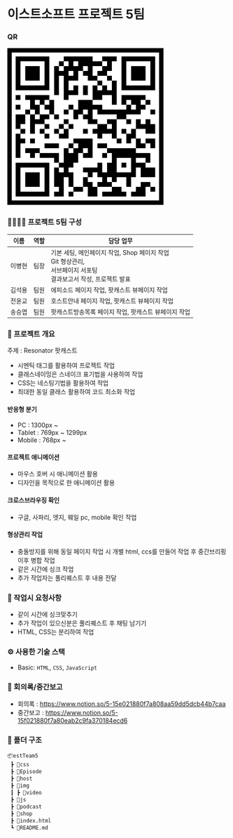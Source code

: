 # 이스트소프트 프로젝트 5팀
### QR
<img src="./img/qr.png">

### :family_man_man_boy_boy: 프로젝트 5팀 구성
<table>
    <thead>
        <tr>
            <th>이름</th>
            <th>역할</th>
            <th>담당 업무</th>
        </tr>
    </thead>
    <tbody>
        <tr>
            <td>이병현</td>
            <td>팀장</td>
            <td>기본 세팅, 메인페이지 작업, Shop 페이지 작업<br>Git 형상관리,<br>서브페이지 서포팅<br>결과보고서 작성, 프로젝트 발표</td>
        </tr>
        <tr>
            <td>김석용</td>
            <td>팀원</td>
            <td>에피소드 페이지 작업, 팟캐스트 뷰페이지 작업</td>
        </tr>
        <tr>
            <td>전윤교</td>
            <td>팀원</td>
            <td>호스트안내 페이지 작업, 팟캐스트 뷰페이지 작업</td>
        </tr>
        <tr>
            <td>송승엽</td>
            <td>팀원</td>
            <td>팟캐스트방송목록 페이지 작업, 팟캐스트 뷰페이지 작업</td>
        </tr>
    </tbody>
</table>

### :receipt: 프로젝트 개요
주제 : Resonator 팟캐스트
- 시멘틱 태그를 활용하여 프로젝트 작업
- 클래스네이밍은 스네이크 표기법을 사용하여 작업
- CSS는 네스팅기법을 활용하여 작업
- 최대한 동일 클래스 활용하여 코드 최소화 작업

#### 반응형 분기
- PC : 1300px ~
- Tablet : 769px ~ 1299px 
- Mobile : 768px ~

#### 프로젝트 애니메이션
- 마우스 호버 시 애니메이션 활용
- 디자인을 목적으로 한 애니메이션 활용

#### 크로스브라우징 확인
- 구글, 사파리, 엣지, 웨일 pc, mobile 확인 작업

#### 형상관리 작업
- 충돌방지를 위해 동일 페이지 작업 시 개별 html, ccs를 만들어 작업 후 중간브리핑 이후 병합 작업
- 같은 시간에 싱크 작업
- 추가 작업자는 풀리퀘스트 후 내용 전달

### :martial_arts_uniform: 작업시 요청사항
- 같이 시간에 싱크맞추기
- 추가 작업이 있으신분은 풀리퀘스트 후 채팅 남기기
- HTML, CSS는 분리하여 작업

### :gear:️ 사용한 기술 스택
- Basic: `HTML`, `CSS`, `JavaScript`

### :calendar: 회의록/중간보고
- 회의록 : https://www.notion.so/5-15e021880f7a808aa59dd5dcb44b7caa
- 중간보고 : https://www.notion.so/5-15f021880f7a80eab2c9fa370184ecd6

### :open_file_folder: 폴더 구조
```
📦estTeam5
 ┣ 📂css
 ┣ 📂Episode
 ┣ 📂host
 ┣ 📂img
 ┃ ┣ 📂video
 ┣ 📂js
 ┣ 📂podcast
 ┣ 📂shop
 ┣ 📜index.html
 ┗ 📜README.md
 ```